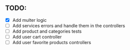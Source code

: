 ## TODO: 
- [x] Add multer logic
- [ ] Add services errors and handle them in the controllers
- [ ] Add product and categories tests
- [ ] Add user cart controller 
- [ ] Add user favorite products controllers